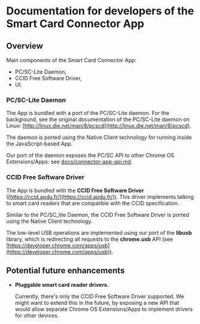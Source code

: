 # Documentation for developers of the Smart Card Connector App


## Overview

Main components of the Smart Card Connector App:

* PC/SC-Lite Daemon,
* CCID Free Software Driver,
* UI.

### PC/SC-Lite Daemon

The App is bundled with a port of the PC/SC-Lite daemon. For the background, see
the original documentation of the PC/SC-Lite daemon on Linux:
[http://linux.die.net/man/8/pcscd](http://linux.die.net/man/8/pcscd).

The daemon is ported using the Native Client technology for running inside the
JavaScript-based App.

Our port of the daemon exposes the PC/SC API to other Chrome OS Extensions/Apps:
see [docs/connector-app-api.md](connector-app-api.md).

### CCID Free Software Driver

The App is bundled with the **CCID Free Software Driver**
([https://ccid.apdu.fr/](https://ccid.apdu.fr/)). This driver implements talking
to smart card readers that are compatible with the CCID specification.

Similar to the PC/SC_lite Daemon, the CCID Free Software Driver is ported using
the Native Client technology.

The low-level USB operations are implemented using our port of the **libusb**
library, which is redirecting all requests to the **chrome.usb** API (see
[https://developer.chrome.com/apps/usb](https://developer.chrome.com/apps/usb)).


## Potential future enhancements

* **Pluggable smart card reader drivers.**

  Currently, there's only the CCID Free Software Driver supported. We might want
  to extend this in the future, by exposing a new API that would allow separate
  Chrome OS Extensions/Apps to implement drivers for other devices.
